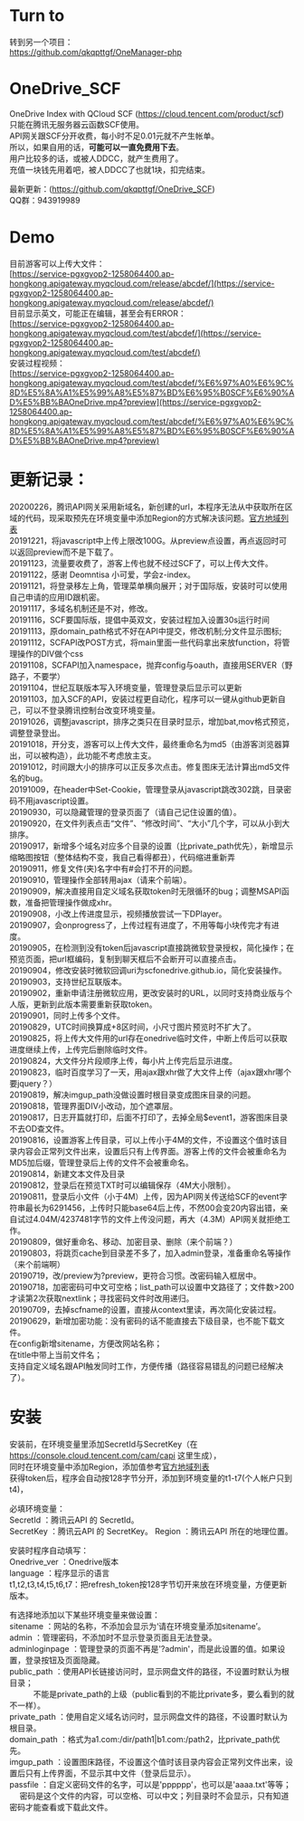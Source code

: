 # Turn to  
转到另一个项目：  
https://github.com/qkqpttgf/OneManager-php  

# OneDrive_SCF
OneDrive Index with QCloud SCF (https://cloud.tencent.com/product/scf)  
只能在腾讯无服务器云函数SCF使用。  
API网关跟SCF分开收费，每小时不足0.01元就不产生帐单。  
所以，如果自用的话，**可能可以一直免费用下去**。  
用户比较多的话，或被人DDCC，就产生费用了。  
充值一块钱先用着吧，被人DDCC了也就1块，扣完结束。  

最新更新：(https://github.com/qkqpttgf/OneDrive_SCF)  
QQ群：943919989  

# Demo
目前游客可以上传大文件：  
[https://service-pgxgvop2-1258064400.ap-hongkong.apigateway.myqcloud.com/release/abcdef/](https://service-pgxgvop2-1258064400.ap-hongkong.apigateway.myqcloud.com/release/abcdef/)  
目前显示英文，可能正在编辑，甚至会有ERROR：  
[https://service-pgxgvop2-1258064400.ap-hongkong.apigateway.myqcloud.com/test/abcdef/](https://service-pgxgvop2-1258064400.ap-hongkong.apigateway.myqcloud.com/test/abcdef/)  
安装过程视频：  
[https://service-pgxgvop2-1258064400.ap-hongkong.apigateway.myqcloud.com/test/abcdef/%E6%97%A0%E6%9C%8D%E5%8A%A1%E5%99%A8%E5%87%BD%E6%95%B0SCF%E6%90%AD%E5%BB%BAOneDrive.mp4?preview](https://service-pgxgvop2-1258064400.ap-hongkong.apigateway.myqcloud.com/test/abcdef/%E6%97%A0%E6%9C%8D%E5%8A%A1%E5%99%A8%E5%87%BD%E6%95%B0SCF%E6%90%AD%E5%BB%BAOneDrive.mp4?preview)  

# 更新记录：
20200226，腾讯API网关采用新域名，新创建的url，本程序无法从中获取所在区域的代码，现采取预先在环境变量中添加Region的方式解决该问题。[官方地域列表](https://cloud.tencent.com/document/api/583/17238#.E5.9C.B0.E5.9F.9F.E5.88.97.E8.A1.A8)<br>
20191221，将javascript中上传上限改100G。从preview点设置，再点返回时可以返回preview而不是下载了。  
20191123，流量要收费了，游客上传也就不经过SCF了，可以上传大文件。  
20191122，感谢 Deomntisa 小可爱，学会z-index。  
20191121，将登录移左上角，管理菜单横向展开；对于国际版，安装时可以使用自己申请的应用ID跟机密。  
20191117，多域名机制还是不对，修改。  
20191116，SCF要国际版，提倡中英双文，安装过程加入设置30s运行时间  
20191113，原domain_path格式不好在API中提交，修改机制;分文件显示图标;  
20191112，SCFAPI改POST方式，将main里面一些代码拿出来放function，将管理操作的DIV做个css  
20191108，SCFAPI加入namespace，抛弃config与oauth，直接用SERVER（野路子，不要学）  
20191104，世纪互联版本写入环境变量，管理登录后显示可以更新  
20191103，加入SCF的API，安装过程更自动化，程序可以一键从github更新自己，可以不登录腾讯控制台改变环境变量。  
20191026，调整javascript，排序之类只在目录时显示，增加bat,mov格式预览，调整登录登出。  
20191018，开分支，游客可以上传大文件，最终重命名为md5（由游客浏览器算出，可以被构造），此功能不考虑放主支。  
20191012，时间跟大小的排序可以正反多次点击。修复图床无法计算出md5文件名的bug。  
20191009，在header中Set-Cookie，管理登录从javascript跳改302跳，目录密码不用javascript设置。  
20190930，可以隐藏管理的登录页面了（请自己记住设置的值）。  
20190920，在文件列表点击“文件”、“修改时间”、“大小”几个字，可以从小到大排序。  
20190917，新增多个域名对应多个目录的设置（比private_path优先），新增显示缩略图按钮（整体结构不变，我自己看得都丑），代码缩进重新弄  
20190911，修复文件(夹)名字中有#会打不开的问题。  
20190910，管理操作全部转用ajax（请来个前端）。  
20190909，解决直接用自定义域名获取token时无限循环的bug；调整MSAPI函数，准备把管理操作做成xhr。  
20190908，小改上传进度显示，视频播放尝试一下DPlayer。  
20190907，会onprogress了，上传过程有进度了，不用等每小块传完才有进度。  
20190905，在检测到没有token后javascript直接跳微软登录授权，简化操作；在预览页面，把url框编码，复制到聊天框后不会断开可以直接点击。  
20190904，修改安装时微软回调uri为scfonedrive.github.io，简化安装操作。  
20190903，支持世纪互联版本。  
20190902，重新申请注册微软应用，更改安装时的URL，以同时支持商业版与个人版，更新到此版本需要重新获取token。  
20190901，同时上传多个文件。  
20190829，UTC时间换算成+8区时间，小尺寸图片预览时不扩大了。  
20190825，将上传大文件用的url存在onedrive临时文件，中断上传后可以获取进度继续上传，上传完后删除临时文件。  
20190824，大文件分片段顺序上传，每小片上传完后显示进度。  
20190823，临时百度学习了一天，用ajax跟xhr做了大文件上传（ajax跟xhr哪个要jquery？）  
20190819，解决imgup_path没做设置时根目录变成图床目录的问题。  
20190818，管理界面DIV小改动，加个遮罩层。  
20190817，日志开篇就打印，后面不打印了，去掉全局$event1，游客图床目录不去OD查文件。  
20190816，设置游客上传目录，可以上传小于4M的文件，不设置这个值时该目录内容会正常列文件出来，设置后只有上传界面。游客上传的文件会被重命名为MD5加后缀，管理登录后上传的文件不会被重命名。  
20190814，新建文本文件及目录  
20190812，登录后在预览TXT时可以编辑保存（4M大小限制）。  
20190811，登录后小文件（小于4M）上传，因为API网关传送给SCF的event字符串最长为6291456，上传时只能base64后上传，不然00会变20内容出错，亲自试过4.04M/4237481字节的文件上传没问题，再大（4.3M）API网关就拒绝工作。  
20190809，做好重命名、移动、加密目录、删除（来个前端？）  
20190803，将跳页cache到目录差不多了，加入admin登录，准备重命名等操作（来个前端啊）  
20190719，改/preview为?preview，更符合习惯。改密码输入框居中。  
20190718，加密密码可中文可空格；list_path可以设置中文路径了；文件数>200才读第2次获取nextlink；寻找密码文件时改用递归。  
20190709，去掉scfname的设置，直接从context里读，再次简化安装过程。  
20190629，新增加密功能：没有密码的话不能直接去下级目录，也不能下载文件。  
          在config新增sitename，方便改网站名称；  
          在title中带上当前文件名；  
          支持自定义域名跟API触发同时工作，方便传播（路径容易错乱的问题已经解决了）。  

# 安装
安装前，在环境变量里添加SecretId与SecretKey（在 https://console.cloud.tencent.com/cam/capi 这里生成），<br>
同时在环境变量中添加Region，添加值参考[官方地域列表](https://cloud.tencent.com/document/api/583/17238#.E5.9C.B0.E5.9F.9F.E5.88.97.E8.A1.A8)<br>
获得token后，程序会自动按128字节分开，添加到环境变量的t1-t7(个人帐户只到t4)，  

必填环境变量：  
SecretId       ：腾讯云API 的 SecretId。  
SecretKey      ：腾讯云API 的 SecretKey。
Region         ：腾讯云API 所在的地理位置。

安装时程序自动填写：  
Onedrive_ver   ：Onedrive版本  
language       ：程序显示的语言  
t1,t2,t3,t4,t5,t6,t7：把refresh_token按128字节切开来放在环境变量，方便更新版本。  

有选择地添加以下某些环境变量来做设置：  
sitename       ：网站的名称，不添加会显示为‘请在环境变量添加sitename’。  
admin          ：管理密码，不添加时不显示登录页面且无法登录。  
adminloginpage ：管理登录的页面不再是'?admin'，而是此设置的值。如果设置，登录按钮及页面隐藏。  
public_path    ：使用API长链接访问时，显示网盘文件的路径，不设置时默认为根目录；  
           　　　不能是private_path的上级（public看到的不能比private多，要么看到的就不一样）。  
private_path   ：使用自定义域名访问时，显示网盘文件的路径，不设置时默认为根目录。  
domain_path    ：格式为a1.com:/dir/path1|b1.com:/path2，比private_path优先。  
imgup_path     ：设置图床路径，不设置这个值时该目录内容会正常列文件出来，设置后只有上传界面，不显示其中文件（登录后显示）。  
passfile       ：自定义密码文件的名字，可以是'pppppp'，也可以是'aaaa.txt'等等；  
        　       密码是这个文件的内容，可以空格、可以中文；列目录时不会显示，只有知道密码才能查看或下载此文件。  
